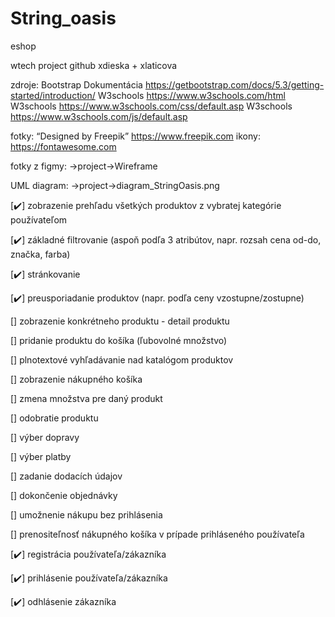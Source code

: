 # String_oasis
 eshop
 
 wtech project github xdieska + xlaticova

zdroje: Bootstrap Dokumentácia https://getbootstrap.com/docs/5.3/getting-started/introduction/
        W3schools https://www.w3schools.com/html
        W3schools https://www.w3schools.com/css/default.asp
        W3schools https://www.w3schools.com/js/default.asp

fotky: “Designed by Freepik” https://www.freepik.com
ikony: https://fontawesome.com

fotky z figmy: ->project->Wireframe

UML diagram: ->project->diagram_StringOasis.png

[✔️] zobrazenie prehľadu všetkých produktov z vybratej kategórie používateľom

[✔️] základné filtrovanie (aspoň podľa 3 atribútov, napr. rozsah cena od-do, značka, farba)

[✔️] stránkovanie

[✔️] preusporiadanie produktov (napr. podľa ceny vzostupne/zostupne)

[] zobrazenie konkrétneho produktu - detail produktu

[] pridanie produktu do košíka (ľubovolné množstvo)

[] plnotextové vyhľadávanie nad katalógom produktov

[] zobrazenie nákupného košíka

[] zmena množstva pre daný produkt

[] odobratie produktu

[] výber dopravy

[] výber platby

[] zadanie dodacích údajov

[] dokončenie objednávky

[] umožnenie nákupu bez prihlásenia

[] prenositeľnosť nákupného košíka v prípade prihláseného používateľa

[✔️] registrácia používateľa/zákazníka

[✔️] prihlásenie používateľa/zákazníka

[✔️] odhlásenie zákazníka
